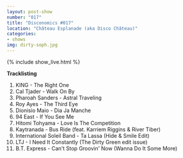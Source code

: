 ```yaml
---
layout: post-show
number: "017"
title: "Disconomics #017"
location: "Château Esplanade (aka Disco Château)"
categories:
- shows
img: dirty-soph.jpg
---
```


{% include show_live.html %}

**Tracklisting**

1. KING - The Right One
1. Cal Tjader - Walk On By
1. Pharoah Sanders - Astral Traveling
1. Roy Ayes - The Third Eye
1. Dionisio Maio - Dia Ja Manche
1. 94 East - If You See Me
1. Hitomi Tohyama - Love Is The Competition
1. Kaytranada - Bus Ride (feat. Karriem Riggins & River Tiber)
1. International Soleil Band - Ta Lassa (Hide & Smile Edit)
1. LTJ - I Need It Constantly (The Dirty Green edit issue)
1. B.T. Express - Can't Stop Groovin' Now (Wanna Do It Some More)

